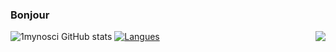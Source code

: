 ### Bonjour

<img align=right src='https://github.githubassets.com/images/mona-whisper.gif'/>

![1mynosci GitHub stats](https://github-readme-stats.vercel.app/api?username=vilhelmprytz&count_private=true&show_icons=true)
[![Langues](https://github-readme-stats.vercel.app/api/top-langs/?username=vilhelmprytz&layout=compact)](https://github.com/anuraghazra/github-readme-stats)
